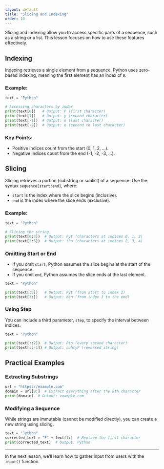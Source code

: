 ```yaml
---
layout: default
title: "Slicing and Indexing"
order: 10
---
```


Slicing and indexing allow you to access specific parts of a sequence, such as a string or a list. This lesson focuses on how to use these features effectively.

## Indexing

Indexing retrieves a single element from a sequence. Python uses zero-based indexing, meaning the first element has an index of `0`.

### Example:
```python
text = "Python"

# Accessing characters by index
print(text[0])   # Output: P (first character)
print(text[1])   # Output: y (second character)
print(text[-1])  # Output: n (last character)
print(text[-2])  # Output: o (second to last character)
```

### Key Points:
- Positive indices count from the start (0, 1, 2, ...).
- Negative indices count from the end (-1, -2, -3, ...).

## Slicing

Slicing retrieves a portion (substring or sublist) of a sequence. Use the syntax `sequence[start:end]`, where:
- `start` is the index where the slice begins (inclusive).
- `end` is the index where the slice ends (exclusive).

### Example:
```python
text = "Python"

# Slicing the string
print(text[0:3])  # Output: Pyt (characters at indices 0, 1, 2)
print(text[2:5])  # Output: tho (characters at indices 2, 3, 4)
```

### Omitting Start or End
- If you omit `start`, Python assumes the slice begins at the start of the sequence.
- If you omit `end`, Python assumes the slice ends at the last element.

```python
text = "Python"

print(text[:3])   # Output: Pyt (from start to index 2)
print(text[3:])   # Output: hon (from index 3 to the end)
```

### Using Step
You can include a third parameter, `step`, to specify the interval between indices.

```python
text = "Python"

print(text[::2])  # Output: Pto (every second character)
print(text[::-1]) # Output: nohtyP (reversed string)
```

## Practical Examples

### Extracting Substrings
```python
url = "https://example.com"
domain = url[8:]  # Extract everything after the 8th character
print(domain)  # Output: example.com
```

### Modifying a Sequence
While strings are immutable (cannot be modified directly), you can create a new string using slicing.

```python
text = "Jython"
corrected_text = "P" + text[1:]  # Replace the first character
print(corrected_text)  # Output: Python
```

---

In the next lesson, we’ll learn how to gather input from users with the `input()` function.
